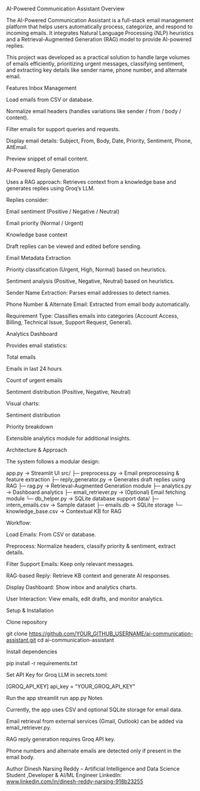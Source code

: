 AI-Powered Communication Assistant
Overview

The AI-Powered Communication Assistant is a full-stack email management platform that helps users automatically process, categorize, and respond to incoming emails. It integrates Natural Language Processing (NLP) heuristics and a Retrieval-Augmented Generation (RAG) model to provide AI-powered replies.

This project was developed as a practical solution to handle large volumes of emails efficiently, prioritizing urgent messages, classifying sentiment, and extracting key details like sender name, phone number, and alternate email.

Features
Inbox Management

Load emails from CSV or database.

Normalize email headers (handles variations like sender / from / body / content).

Filter emails for support queries and requests.

Display email details: Subject, From, Body, Date, Priority, Sentiment, Phone, AltEmail.

Preview snippet of email content.

AI-Powered Reply Generation

Uses a RAG approach: Retrieves context from a knowledge base and generates replies using Groq’s LLM.

Replies consider:

Email sentiment (Positive / Negative / Neutral)

Email priority (Normal / Urgent)

Knowledge base context

Draft replies can be viewed and edited before sending.

Email Metadata Extraction

Priority classification (Urgent, High, Normal) based on heuristics.

Sentiment analysis (Positive, Negative, Neutral) based on heuristics.

Sender Name Extraction: Parses email addresses to detect names.

Phone Number & Alternate Email: Extracted from email body automatically.

Requirement Type: Classifies emails into categories (Account Access, Billing, Technical Issue, Support Request, General).

Analytics Dashboard

Provides email statistics:

Total emails

Emails in last 24 hours

Count of urgent emails

Sentiment distribution (Positive, Negative, Neutral)

Visual charts:

Sentiment distribution

Priority breakdown

Extensible analytics module for additional insights.

Architecture & Approach

The system follows a modular design:

app.py                  -> Streamlit UI
src/
 ├─ preprocess.py       -> Email preprocessing & feature extraction
 ├─ reply_generator.py  -> Generates draft replies using RAG
 ├─ rag.py              -> Retrieval-Augmented Generation module
 ├─ analytics.py        -> Dashboard analytics
 ├─ email_retriever.py  -> (Optional) Email fetching module
 └─ db_helper.py        -> SQLite database support
data/
 ├─ intern_emails.csv   -> Sample dataset
 ├─ emails.db           -> SQLite storage
 └─ knowledge_base.csv  -> Contextual KB for RAG


Workflow:

Load Emails: From CSV or database.

Preprocess: Normalize headers, classify priority & sentiment, extract details.

Filter Support Emails: Keep only relevant messages.

RAG-based Reply: Retrieve KB context and generate AI responses.

Display Dashboard: Show inbox and analytics charts.

User Interaction: View emails, edit drafts, and monitor analytics.

Setup & Installation

Clone repository

git clone https://github.com/YOUR_GITHUB_USERNAME/ai-communication-assistant.git
cd ai-communication-assistant


Install dependencies

pip install -r requirements.txt


Set API Key for Groq LLM in secrets.toml:

[GROQ_API_KEY]
api_key = "YOUR_GROQ_API_KEY"

Run the app
streamlit run app.py
Notes

Currently, the app uses CSV and optional SQLite storage for email data.

Email retrieval from external services (Gmail, Outlook) can be added via email_retriever.py.

RAG reply generation requires Groq API key.

Phone numbers and alternate emails are detected only if present in the email body.

Author
Dinesh Narsing Reddy –  Artificial Intelligence and Data Science Student ,Developer & AI/ML Engineer 
LinkedIn: www.linkedin.com/in/dinesh-reddy-narsing-918b23255

